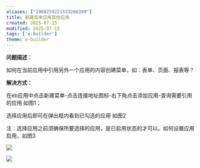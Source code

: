 ```yaml
---
aliases: ["1968259221533266399"]
title: 新建菜单应用其他应用
created: 2025-07-15
modified: 2025-07-15
tags: ['e-builder']
theme: e-builder
---
```


**问题描述：**

如何在当前应用中引用另外一个应用的内容创建菜单，如：表单、页面、报表等？

**解决方式：**

在eb应用中点击新建菜单-点击连接地址图标-右下角点击添加应用-查询需要引用的应用 如图1；

选择应用后即可在弹出框内看到已勾选的应用 如图2

注：选择应用之前须确保所要选择的应用，是已启用状态的才可以。如何设置应用启用，如图3

![](https://myhelpdoc.oss-cn-heyuan.aliyuncs.com/mdimages/4cde3cf434a49246a1f3dccfb455b451.jpg)

![](https://myhelpdoc.oss-cn-heyuan.aliyuncs.com/mdimages/c68b172c0191280fc5d9e763e67d2486.jpg)

